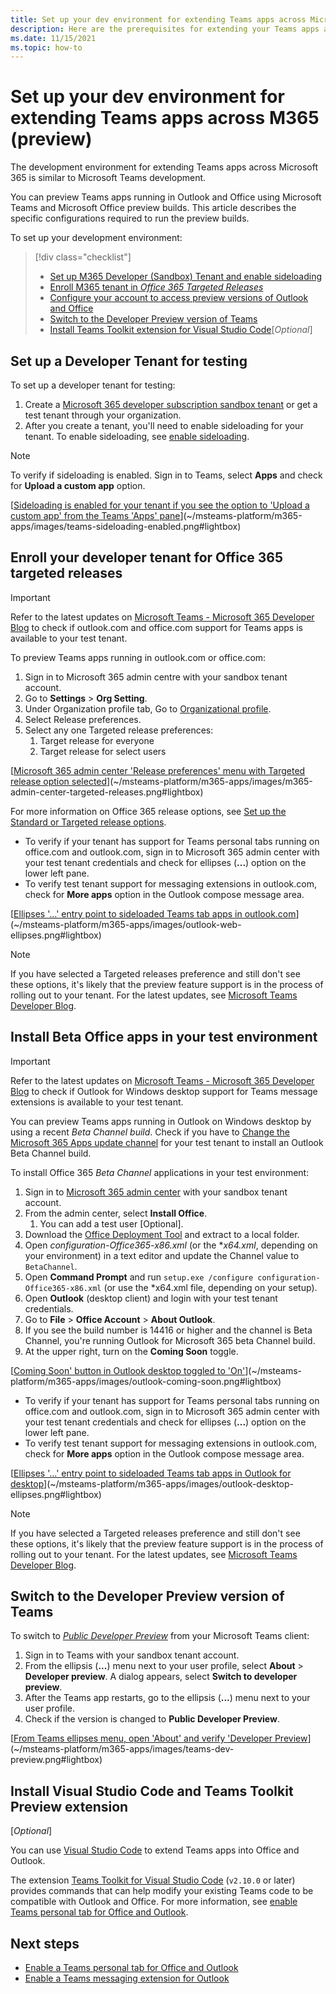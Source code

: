 ```yaml
---
title: Set up your dev environment for extending Teams apps across Microsoft 365
description: Here are the prerequisites for extending your Teams apps across Microsoft 365
ms.date: 11/15/2021
ms.topic: how-to
---
```

# Set up your dev environment for extending Teams apps across M365 (preview)

The development environment for extending Teams apps across Microsoft 365 is similar to Microsoft Teams development.

You can preview Teams apps running in Outlook and Office using Microsoft Teams and Microsoft Office preview builds. This article describes the specific configurations required to run the preview builds. 

To set up your development environment:

> [!div class="checklist"]
> * [Set up M365 Developer (Sandbox) Tenant and enable sideloading](#set-up-a-developer-tenant-for-testing)
> * [Enroll M365 tenant in *Office 365 Targeted Releases*](#enroll-your-developer-tenant-for-office-365-targeted-releases)
> * [Configure your account to access preview versions of Outlook and Office](#install-beta-office-apps-in-your-test-environment)
> * [Switch to the Developer Preview version of Teams](#switch-to-the-developer-preview-version-of-teams)
> * [Install Teams Toolkit extension for Visual Studio Code](#install-visual-studio-code-and-teams-toolkit-preview-extension)[*Optional*]

## Set up a Developer Tenant for testing

To set up a developer tenant for testing:

1. Create a [Microsoft 365 developer subscription sandbox tenant](/office/developer-program/microsoft-365-developer-program-get-started) or get a test tenant through your organization.
1. After you create a tenant, you'll need to enable sideloading for your tenant. To enable sideloading, see [enable sideloading](/microsoftteams/platform/concepts/build-and-test/prepare-your-o365-tenant#enable-custom-teams-apps-and-turn-on-custom-app-uploading).

> [!Note]  
> To verify if sideloading is enabled. Sign in to Teams, select **Apps** and check for **Upload a custom app** option.

[[Sideloading is enabled for your tenant if you see the option to 'Upload a custom app' from the Teams 'Apps' pane](~/msteams-platform/m365-apps/images/teams-sideloading-enabled.png)](~/msteams-platform/m365-apps/images/teams-sideloading-enabled.png#lightbox)

## Enroll your developer tenant for Office 365 targeted releases

> [!IMPORTANT]
> Refer to the latest updates on [Microsoft Teams - Microsoft 365 Developer Blog](https://devblogs.microsoft.com/microsoft365dev/category/teams/) to check if outlook.com and office.com support for Teams apps is available to your test tenant.

To preview Teams apps running in outlook.com or office.com:

1. Sign in to Microsoft 365 admin centre with your sandbox tenant account.
1. Go to **Settings** > **Org Setting**.
1. Under Organization profile tab, Go to [Organizational profile](https://admin.microsoft.com/AdminPortal/Home?#/Settings/OrganizationProfile).
1. Select Release preferences.
1. Select any one Targeted release preferences:
   1. Target release for everyone
   1. Target release for select users

[[Microsoft 365 admin center 'Release preferences' menu with Targeted release option selected](~/msteams-platform/m365-apps/images/m365-admin-center-targeted-releases.png)](~/msteams-platform/m365-apps/images/m365-admin-center-targeted-releases.png#lightbox)

For more information on Office 365 release options, see [Set up the Standard or Targeted release options](/microsoft-365/admin/manage/release-options-in-office-365).

* To verify if your tenant has support for Teams personal tabs running on office.com and outlook.com, sign in to Microsoft 365 admin center with your test tenant credentials and check for ellipses (**...**) option on the lower left pane.
* To verify test tenant support for messaging extensions in outlook.com, check for **More apps** option in the Outlook compose message area.

[[Ellipses '...' entry point to sideloaded Teams tab apps in outlook.com](~/msteams-platform/m365-apps/images/outlook-web-ellipses.png)](~/msteams-platform/m365-apps/images/outlook-web-ellipses.png#lightbox)


> [!NOTE]
> If you have selected a Targeted releases preference and still don't see these options, it's likely that the preview feature support is in the process of rolling out to your tenant. For the latest updates, see [Microsoft Teams Developer Blog](https://devblogs.microsoft.com/microsoft365dev/category/teams/). 

## Install Beta Office apps in your test environment

> [!IMPORTANT]
> Refer to the latest updates on [Microsoft Teams - Microsoft 365 Developer Blog](https://devblogs.microsoft.com/microsoft365dev/category/teams/) to check if Outlook for Windows desktop support for Teams message extensions is available to your test tenant.

You can preview Teams apps running in Outlook on Windows desktop by using a recent *Beta Channel build*. Check if you have to [Change the Microsoft 365 Apps update channel](/deployoffice/change-update-channels?WT.mc_id=M365-MVP-5002016) for your test tenant to install an Outlook Beta Channel build. 

To install Office 365 *Beta Channel* applications in your test environment:
1.	Sign in to [Microsoft 365 admin center](https://admin.microsoft.com) with your sandbox tenant account.
1.	From the admin center, select **Install Office**.
    1. You can add a test user [Optional].
1.	Download the [Office Deployment Tool](https://www.microsoft.com/download/details.aspx?id=49117) and extract to a local folder.
1.	Open *configuration-Office365-x86.xml* (or the **x64.xml*, depending on your environment) in a text editor and update the Channel value to `BetaChannel`.
1.	Open **Command Prompt** and run `setup.exe /configure configuration-Office365-x86.xml` (or use the *x64.xml file, depending on your setup).
1.	Open **Outlook** (desktop client) and login with your test tenant credentials.
1.	Go to **File** > **Office Account** > **About Outlook**.
1.	If you see the build number is 14416 or higher and the channel is Beta Channel, you're running Outlook for Microsoft 365 beta Channel build.
1.	At the upper right, turn on the **Coming Soon** toggle.

  [[Coming Soon' button in Outlook desktop toggled to 'On'](~/msteams-platform/m365-apps/images/outlook-coming-soon.png)](~/msteams-platform/m365-apps/images/outlook-coming-soon.png#lightbox)

* To verify if your tenant has support for Teams personal tabs running on office.com and outlook.com, sign in to Microsoft 365 admin center with your test tenant credentials and check for ellipses (**...**) option on the lower left pane.
* To verify test tenant support for messaging extensions in outlook.com, check for **More apps** option in the Outlook compose message area.

[[Ellipses '...' entry point to sideloaded Teams tab apps in Outlook for desktop](~/msteams-platform/m365-apps/images/outlook-desktop-ellipses.png)](~/msteams-platform/m365-apps/images/outlook-desktop-ellipses.png#lightbox)

> [!NOTE]
> If you have selected a Targeted releases preference and still don't see these options, it's likely that the preview feature support is in the process of rolling out to your tenant. For the latest updates, see [Microsoft Teams Developer Blog](https://devblogs.microsoft.com/microsoft365dev/category/teams/). 

## Switch to the Developer Preview version of Teams

To switch to [*Public Developer Preview*](../resources/dev-preview/developer-preview-intro.md) from your Microsoft Teams client:

1. Sign in to Teams with your sandbox tenant account.
1. From the ellipsis (**...**) menu next to your user profile, select **About** > **Developer preview**. A dialog appears, select **Switch to developer preview**.
1. After the Teams app restarts, go to the ellipsis (**...**) menu next to your user profile.
1. Check if the version is changed to **Public Developer Preview**.

[[From Teams ellipses menu, open 'About' and verify 'Developer Preview](~/msteams-platform/m365-apps/images/teams-dev-preview.png)](~/msteams-platform/m365-apps/images/teams-dev-preview.png#lightbox)

## Install Visual Studio Code and Teams Toolkit Preview extension 
[*Optional*]

You can use [Visual Studio Code](https://code.visualstudio.com/) to extend Teams apps into Office and Outlook.

The extension [Teams Toolkit for Visual Studio Code](https://aka.ms/teams-toolkit) (`v2.10.0` or later) provides commands that can help modify your existing Teams code to be compatible with Outlook and Office. For more information, see [enable Teams personal tab for Office and Outlook](extend-m365-teams-personal-tab.md).

## Next steps

- [Enable a Teams personal tab for Office and Outlook](extend-m365-teams-personal-tab.md)
- [Enable a Teams messaging extension for Outlook](extend-m365-teams-message-extension.md)
